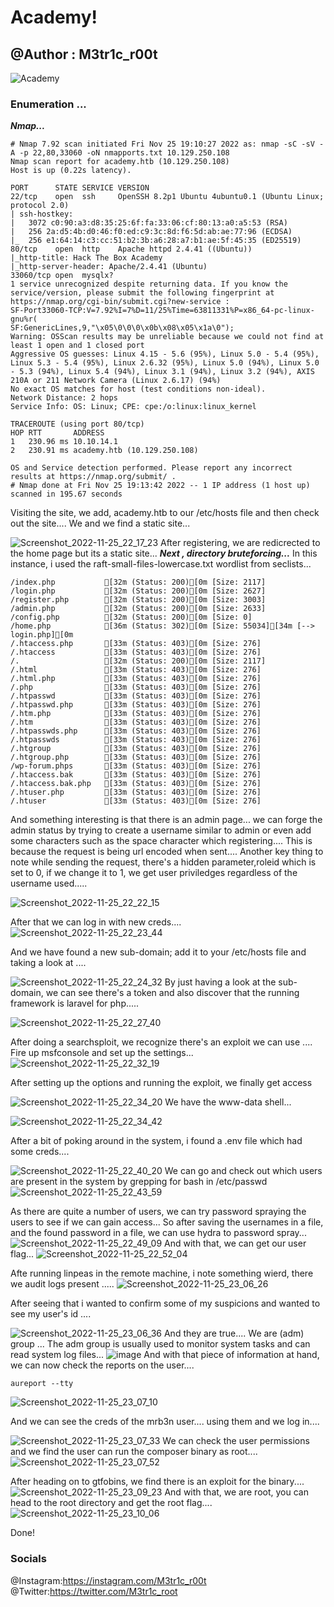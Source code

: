 # Academy!
## @Author : M3tr1c_r00t
![Academy](https://user-images.githubusercontent.com/99975622/209184686-64969825-87ac-43c2-a1b5-38ac5587f509.png)

### Enumeration ...
_**Nmap...**_
```
# Nmap 7.92 scan initiated Fri Nov 25 19:10:27 2022 as: nmap -sC -sV -A -p 22,80,33060 -oN nmapports.txt 10.129.250.108
Nmap scan report for academy.htb (10.129.250.108)
Host is up (0.22s latency).

PORT      STATE SERVICE VERSION
22/tcp    open  ssh     OpenSSH 8.2p1 Ubuntu 4ubuntu0.1 (Ubuntu Linux; protocol 2.0)
| ssh-hostkey: 
|   3072 c0:90:a3:d8:35:25:6f:fa:33:06:cf:80:13:a0:a5:53 (RSA)
|   256 2a:d5:4b:d0:46:f0:ed:c9:3c:8d:f6:5d:ab:ae:77:96 (ECDSA)
|_  256 e1:64:14:c3:cc:51:b2:3b:a6:28:a7:b1:ae:5f:45:35 (ED25519)
80/tcp    open  http    Apache httpd 2.4.41 ((Ubuntu))
|_http-title: Hack The Box Academy
|_http-server-header: Apache/2.4.41 (Ubuntu)
33060/tcp open  mysqlx?
1 service unrecognized despite returning data. If you know the service/version, please submit the following fingerprint at https://nmap.org/cgi-bin/submit.cgi?new-service :
SF-Port33060-TCP:V=7.92%I=7%D=11/25%Time=63811331%P=x86_64-pc-linux-gnu%r(
SF:GenericLines,9,"\x05\0\0\0\x0b\x08\x05\x1a\0");
Warning: OSScan results may be unreliable because we could not find at least 1 open and 1 closed port
Aggressive OS guesses: Linux 4.15 - 5.6 (95%), Linux 5.0 - 5.4 (95%), Linux 5.3 - 5.4 (95%), Linux 2.6.32 (95%), Linux 5.0 (94%), Linux 5.0 - 5.3 (94%), Linux 5.4 (94%), Linux 3.1 (94%), Linux 3.2 (94%), AXIS 210A or 211 Network Camera (Linux 2.6.17) (94%)
No exact OS matches for host (test conditions non-ideal).
Network Distance: 2 hops
Service Info: OS: Linux; CPE: cpe:/o:linux:linux_kernel

TRACEROUTE (using port 80/tcp)
HOP RTT       ADDRESS
1   230.96 ms 10.10.14.1
2   230.91 ms academy.htb (10.129.250.108)

OS and Service detection performed. Please report any incorrect results at https://nmap.org/submit/ .
# Nmap done at Fri Nov 25 19:13:42 2022 -- 1 IP address (1 host up) scanned in 195.67 seconds

```
Visiting the site, we add, academy.htb to our /etc/hosts file and then check out the site....
We and we find a static site...

![Screenshot_2022-11-25_22_17_23](https://user-images.githubusercontent.com/99975622/209185311-d06be7be-ede6-4cbb-b121-f9b8c1485f1b.png)
After registering, we are redicrected to the home page but its a static site...
_**Next , directory bruteforcing...**_
In this instance, i used the raft-small-files-lowercase.txt wordlist from seclists...
```
/index.php           [32m (Status: 200)[0m [Size: 2117]
/login.php           [32m (Status: 200)[0m [Size: 2627]
/register.php        [32m (Status: 200)[0m [Size: 3003]
/admin.php           [32m (Status: 200)[0m [Size: 2633]
/config.php          [32m (Status: 200)[0m [Size: 0]
/home.php            [36m (Status: 302)[0m [Size: 55034][34m [--> login.php][0m
/.htaccess.php       [33m (Status: 403)[0m [Size: 276]
/.htaccess           [33m (Status: 403)[0m [Size: 276]
/.                   [32m (Status: 200)[0m [Size: 2117]
/.html               [33m (Status: 403)[0m [Size: 276]
/.html.php           [33m (Status: 403)[0m [Size: 276]
/.php                [33m (Status: 403)[0m [Size: 276]
/.htpasswd           [33m (Status: 403)[0m [Size: 276]
/.htpasswd.php       [33m (Status: 403)[0m [Size: 276]
/.htm.php            [33m (Status: 403)[0m [Size: 276]
/.htm                [33m (Status: 403)[0m [Size: 276]
/.htpasswds.php      [33m (Status: 403)[0m [Size: 276]
/.htpasswds          [33m (Status: 403)[0m [Size: 276]
/.htgroup            [33m (Status: 403)[0m [Size: 276]
/.htgroup.php        [33m (Status: 403)[0m [Size: 276]
/wp-forum.phps       [33m (Status: 403)[0m [Size: 276]
/.htaccess.bak       [33m (Status: 403)[0m [Size: 276]
/.htaccess.bak.php   [33m (Status: 403)[0m [Size: 276]
/.htuser.php         [33m (Status: 403)[0m [Size: 276]
/.htuser             [33m (Status: 403)[0m [Size: 276]
```
And something interesting is that there is an admin page...
we can forge the admin status by trying to create a username similar to admin or even add some characters such as the space character which registering....
This is because the request is being url encoded when sent....
Another key thing to note while sending the request, there's a hidden parameter,roleid which is set to 0, if we change it to 1, we get user priviledges regardless of the username used.....

![Screenshot_2022-11-25_22_22_15](https://user-images.githubusercontent.com/99975622/209187450-7b332330-ff45-43b6-bace-04567d7783a1.png)

After that we can log in with new creds....
![Screenshot_2022-11-25_22_23_44](https://user-images.githubusercontent.com/99975622/209187847-d46a0e85-b6c0-4ab1-badf-168719c89503.png)

And we have found a new sub-domain; add it to your /etc/hosts file and taking a look at ....

![Screenshot_2022-11-25_22_24_32](https://user-images.githubusercontent.com/99975622/209188089-6833714c-cd4c-4a00-b43f-4a91d85b351b.png)
By just having a look at the sub-domain, we can see there's a token and also discover that the running  framework is laravel for php.....

![Screenshot_2022-11-25_22_27_40](https://user-images.githubusercontent.com/99975622/209188291-da4f1918-5197-40bd-b250-6b0d682657c2.png)

After doing a searchsploit, we recognize there's an exploit we can use ....
Fire up msfconsole and set up the settings...
![Screenshot_2022-11-25_22_32_19](https://user-images.githubusercontent.com/99975622/209188679-32ac5438-dc34-4252-96bf-eceefe114544.png)

After setting up the options and running the exploit, we finally get access

![Screenshot_2022-11-25_22_34_20](https://user-images.githubusercontent.com/99975622/209188765-aae1a6a1-cb53-4c92-9077-6e2e30d41c3b.png)
We have the www-data shell...

![Screenshot_2022-11-25_22_34_42](https://user-images.githubusercontent.com/99975622/209188921-6861dcca-8fe1-41d0-8397-be789d224143.png)

After a bit of poking around in the system, i found a .env file which had some creds....

![Screenshot_2022-11-25_22_40_20](https://user-images.githubusercontent.com/99975622/209189338-27e56685-9a39-48bd-9452-858a6aedeecd.png)
We can go and check out which users are present in the system by grepping for bash in /etc/passwd 
![Screenshot_2022-11-25_22_43_59](https://user-images.githubusercontent.com/99975622/209189447-4a51493b-2d81-4d8f-911a-1e8dac499e35.png)

As there are quite a number of users, we can try password spraying the users to see if we can gain access...
So after saving the usernames in a file, and the found password in a file, we can use hydra to password spray...
![Screenshot_2022-11-25_22_49_09](https://user-images.githubusercontent.com/99975622/209189692-9ee1ec3e-d7a9-4595-aa62-917cd1ddbd81.png)
And with that, we can get our user flag...
![Screenshot_2022-11-25_22_52_04](https://user-images.githubusercontent.com/99975622/209189758-70787c40-d977-4e54-86df-70e0148ed9ac.png)

Afte running linpeas in the remote machine, i note something wierd, there we audit logs present .....
![Screenshot_2022-11-25_23_06_26](https://user-images.githubusercontent.com/99975622/209190054-bc0ed5b5-505e-4638-af20-52cc48a0b38a.png)

After seeing that i wanted to confirm some of my suspicions and wanted to see my user's id ....

![Screenshot_2022-11-25_23_06_36](https://user-images.githubusercontent.com/99975622/209190212-5c6d2649-befa-4a08-b0a8-aefdebda2e84.png)
And they are true....
We are (adm) group ...
The adm group is usually used to monitor system tasks and can read system log files...
![image](https://user-images.githubusercontent.com/99975622/209190578-1d2eca42-d804-49bd-871f-ca1dabc118f6.png)
And with that piece of information at hand, we can now check the reports on the user....
```
aureport --tty
```
![Screenshot_2022-11-25_23_07_10](https://user-images.githubusercontent.com/99975622/209190725-31c16190-c21b-4ee8-80de-575a78bba52f.png)

And we can see the creds of the mrb3n user....
using them and we log in....

![Screenshot_2022-11-25_23_07_33](https://user-images.githubusercontent.com/99975622/209191096-c07cd3b9-26eb-4ddd-89b3-79695edbb81f.png)
We can check the user permissions and we find the user can run the composer binary as root....
![Screenshot_2022-11-25_23_07_52](https://user-images.githubusercontent.com/99975622/209191257-87483a4e-740e-4f81-95cb-5d36ad14db4d.png)

After heading on to gtfobins, we find there is an exploit for the binary....
![Screenshot_2022-11-25_23_09_23](https://user-images.githubusercontent.com/99975622/209191519-e140b8c7-5d39-4883-8ce1-0c9440b8be09.png)
And with that, we are root, you can head to the root directory and get the root flag....
![Screenshot_2022-11-25_23_10_06](https://user-images.githubusercontent.com/99975622/209191647-a53224b0-066e-47f6-883f-f2030ede8218.png)

Done!
### Socials
@Instagram:https://instagram.com/M3tr1c_r00t
<br>@Twitter:https://twitter.com/M3tr1c_root
